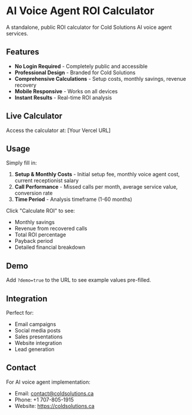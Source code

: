 # AI Voice Agent ROI Calculator

A standalone, public ROI calculator for Cold Solutions AI voice agent services.

## Features

- **No Login Required** - Completely public and accessible
- **Professional Design** - Branded for Cold Solutions
- **Comprehensive Calculations** - Setup costs, monthly savings, revenue recovery
- **Mobile Responsive** - Works on all devices
- **Instant Results** - Real-time ROI analysis

## Live Calculator

Access the calculator at: [Your Vercel URL]

## Usage

Simply fill in:
1. **Setup & Monthly Costs** - Initial setup fee, monthly voice agent cost, current receptionist salary
2. **Call Performance** - Missed calls per month, average service value, conversion rate
3. **Time Period** - Analysis timeframe (1-60 months)

Click "Calculate ROI" to see:
- Monthly savings
- Revenue from recovered calls
- Total ROI percentage
- Payback period
- Detailed financial breakdown

## Demo

Add `?demo=true` to the URL to see example values pre-filled.

## Integration

Perfect for:
- Email campaigns
- Social media posts
- Sales presentations
- Website integration
- Lead generation

## Contact

For AI voice agent implementation:
- Email: contact@coldsolutions.ca
- Phone: +1 707-805-1915
- Website: https://coldsolutions.ca